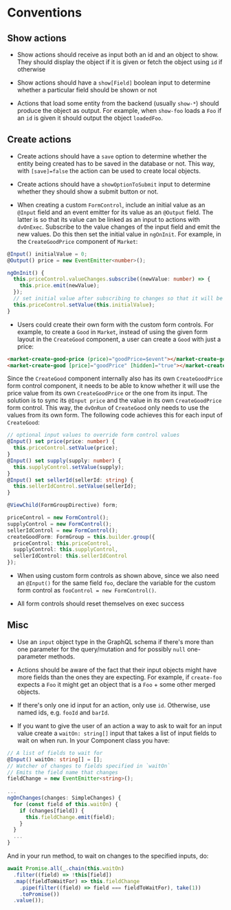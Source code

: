 # Conventions

## Show actions 

- Show actions should receive as input both an id and an object to show. They
  should display the object if it is given or fetch the object using `id` if
  otherwise

- Show actions should have a `show[Field]` boolean input to determine whether
  a particular field should be shown or not

- Actions that load some entity from the backend (usually `show-*`) should
  produce the object as output. For example, when `show-foo` loads a `Foo` if
  an `id` is given it should output the object `loadedFoo`.


## Create actions

- Create actions should have a `save` option to determine whether the
  entity being created has to be saved in the database or not. This way, with
  `[save]=false` the action can be used to create local objects.

- Create actions should have a `showOptionToSubmit` input to determine
  whether they should show a submit button or not.

- When creating a custom `FormControl`, include an initial value as an `@Input`
  field and an event emitter for its value as an `@Output` field. The latter is
  so that its value can be linked as an input to actions with `dvOnExec`.
  Subscribe to the value changes of the input field and emit the new values.
  Do this then set the initial value in `ngOnInit`. For example, in the
  `CreateGoodPrice` component of `Market`:
```typescript
@Input() initialValue = 0;
@Output() price = new EventEmitter<number>();

ngOnInit() {
  this.priceControl.valueChanges.subscribe((newValue: number) => {
    this.price.emit(newValue);
  });
  // set initial value after subscribing to changes so that it will be emitted
  this.priceControl.setValue(this.initialValue);
}
```

- Users could create their own form with the custom form controls. For example,
  to create a `Good` in `Market`, instead of using the given form layout in the
  `CreateGood` component, a user can create a `Good` with just a price:
```html
<market-create-good-price (price)="goodPrice=$event"></market-create-good-price>
<market-create-good [price]="goodPrice" [hidden]="true"></market-create-good>
```
Since the `CreateGood` component internally also has its own `CreateGoodPrice`
form control component, it needs to be able to know whether it will use the
price value from its own `CreateGoodPrice` or the one from its input. The
solution is to sync its `@Input price` and the value in its own
`CreateGoodPrice` form control. This way, the `dvOnRun` of `CreateGood` only
needs to use the values from its own form. The following code achieves this for
each input of `CreateGood`:
```typescript
// optional input values to override form control values
@Input() set price(price: number) {
  this.priceControl.setValue(price);
}
@Input() set supply(supply: number) {
  this.supplyControl.setValue(supply);
}
@Input() set sellerId(sellerId: string) {
  this.sellerIdControl.setValue(sellerId);
}

@ViewChild(FormGroupDirective) form;

priceControl = new FormControl();
supplyControl = new FormControl();
sellerIdControl = new FormControl();
createGoodForm: FormGroup = this.builder.group({
  priceControl: this.priceControl,
  supplyControl: this.supplyControl,
  sellerIdControl: this.sellerIdControl
});
```

- When using custom form controls as shown above, since we also need an
  `@Input()` for the same field `foo`, declare the variable for the custom form
  control as `fooControl = new FormControl()`.

- All form controls should reset themselves on exec success

## Misc

- Use an `input` object type in the GraphQL schema if there's more than one
  parameter for the query/mutation and for possibly `null` one-parameter
  methods.

- Actions should be aware of the fact that their input objects might have more
  fields than the ones they are expecting. For example, if `create-foo`
  expects a `Foo` it might get an object that is a `Foo` + some other
  merged objects.

- If there's only one id input for an action, only use `id`. Otherwise, use
  named ids, e.g. `fooId` and `barId`.

- If you want to give the user of an action a way to ask to wait for an input
  value create a `waitOn: string[]` input that takes a list of input fields to
  wait on when run. In your Component class you have:

```typescript
// A list of fields to wait for
@Input() waitOn: string[] = [];
// Watcher of changes to fields specified in `waitOn`
// Emits the field name that changes
fieldChange = new EventEmitter<string>();
  
...
ngOnChanges(changes: SimpleChanges) {
  for (const field of this.waitOn) {
    if (changes[field]) {
      this.fieldChange.emit(field);
    }
  }
  ...
}
```

And in your run method, to wait on changes to the specified inputs, do:
```typescript
await Promise.all(_.chain(this.waitOn)
  .filter((field) => !this[field])
  .map((fieldToWaitFor) => this.fieldChange
    .pipe(filter((field) => field === fieldToWaitFor), take(1))
    .toPromise())
  .value());
```
